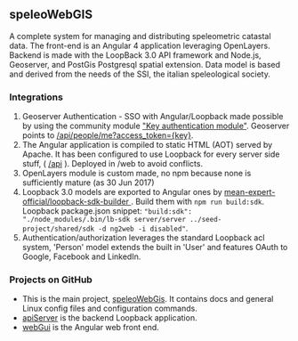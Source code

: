 ## speleoWebGIS
A complete system for managing and distributing speleometric catastal data.
The front-end is an Angular 4 application leveraging OpenLayers.
Backend is made with the LoopBack 3.0 API framework and Node.js, Geoserver, and PostGis Postgresql spatial extension.
Data model is based and derived from the needs of the SSI, the italian speleological society.
### Integrations
1. Geoserver Authentication - SSO with Angular/Loopback made possible by using the community module ["Key authentication module"](http://docs.geoserver.org/stable/en/user/community/authkey/index.html). Geoserver points to [/api/people/me?access_token={key}]().
1. The Angular application is compiled to static HTML (AOT) served by Apache. It has been configured to use Loopback for every server side stuff, ( [/api]() ). Deployed in /web to avoid conflicts.
1. OpenLayers module is custom made, no npm because none is sufficiently mature (as 30 Jun 2017)
1. Loopback 3.0 models are exported to Angular ones by [mean-expert-official/loopback-sdk-builder
](https://github.com/mean-expert-official/loopback-sdk-builder). Build them with `npm run build:sdk`. Loopback package.json snippet:
`"build:sdk": "./node_modules/.bin/lb-sdk server/server ../seed-project/shared/sdk -d ng2web -i disabled"`.
1. Authentication/authorization leverages the standard Loopback acl system, 'Person' model extends the built in 'User' and features OAuth to Google, Facebook and LinkedIn.
### Projects on GitHub
* This is the main project, [speleoWebGis](https://github.com/frasmarco/speleoWebGIS). It contains docs and general Linux config files and configuration commands.
* [apiServer](https://github.com/frasmarco/apiServer) is the backend Loopback application.
* [webGui](https://github.com/frasmarco/webGui) is the Angular web front end.

